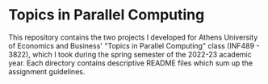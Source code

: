# Topics in Parallel Computing

This repository contains the two projects I developed for Athens University of Economics and Business' "Topics in Parallel Computing" class (INF489 - 3822), which I took during the spring semester of the 2022-23 academic year. Each directory contains descriptive README files which sum up the assignment guidelines.
